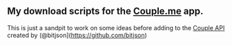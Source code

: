 ## My download scripts for the [Couple.me](https://couple.me/) app.

This is just a sandpit to work on some ideas before adding to the [Couple API](https://github.com/bitjson/couple-api) created by (@bitjson](https://github.com/bitjson)
